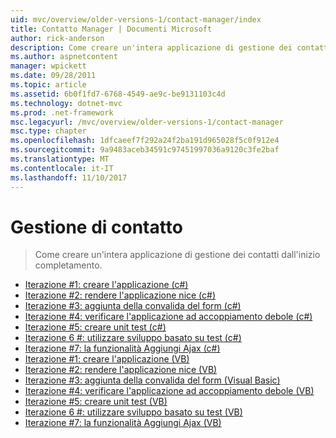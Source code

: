 ```yaml
---
uid: mvc/overview/older-versions-1/contact-manager/index
title: Contatto Manager | Documenti Microsoft
author: rick-anderson
description: Come creare un'intera applicazione di gestione dei contatti dall'inizio completamento.
ms.author: aspnetcontent
manager: wpickett
ms.date: 09/28/2011
ms.topic: article
ms.assetid: 6b0f1fd7-6768-4549-ae9c-be9131103c4d
ms.technology: dotnet-mvc
ms.prod: .net-framework
msc.legacyurl: /mvc/overview/older-versions-1/contact-manager
msc.type: chapter
ms.openlocfilehash: 1dfcaeef7f292a24f2ba191d965028f5c0f912e4
ms.sourcegitcommit: 9a9483aceb34591c97451997036a9120c3fe2baf
ms.translationtype: MT
ms.contentlocale: it-IT
ms.lasthandoff: 11/10/2017
---
```

<a name="contact-manager"></a>Gestione di contatto
====================
> Come creare un'intera applicazione di gestione dei contatti dall'inizio completamento.


- [Iterazione #1: creare l'applicazione (c#)](iteration-1-create-the-application-cs.md)
- [Iterazione #2: rendere l'applicazione nice (c#)](iteration-2-make-the-application-look-nice-cs.md)
- [Iterazione #3: aggiunta della convalida del form (c#)](iteration-3-add-form-validation-cs.md)
- [Iterazione #4: verificare l'applicazione ad accoppiamento debole (c#)](iteration-4-make-the-application-loosely-coupled-cs.md)
- [Iterazione #5: creare unit test (c#)](iteration-5-create-unit-tests-cs.md)
- [Iterazione 6 #: utilizzare sviluppo basato su test (c#)](iteration-6-use-test-driven-development-cs.md)
- [Iterazione #7: la funzionalità Aggiungi Ajax (c#)](iteration-7-add-ajax-functionality-cs.md)
- [Iterazione #1: creare l'applicazione (VB)](iteration-1-create-the-application-vb.md)
- [Iterazione #2: rendere l'applicazione nice (VB)](iteration-2-make-the-application-look-nice-vb.md)
- [Iterazione #3: aggiunta della convalida del form (Visual Basic)](iteration-3-add-form-validation-vb.md)
- [Iterazione #4: verificare l'applicazione ad accoppiamento debole (VB)](iteration-4-make-the-application-loosely-coupled-vb.md)
- [Iterazione #5: creare unit test (VB)](iteration-5-create-unit-tests-vb.md)
- [Iterazione 6 #: utilizzare sviluppo basato su test (VB)](iteration-6-use-test-driven-development-vb.md)
- [Iterazione #7: la funzionalità Aggiungi Ajax (VB)](iteration-7-add-ajax-functionality-vb.md)
